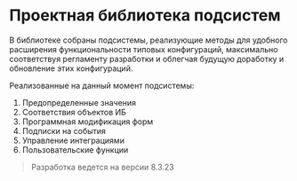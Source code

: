 # Проектная библиотека подсистем

В библиотеке собраны подсистемы, реализующие методы для удобного расширения функциональности типовых конфигураций, максимально соответствуя регламенту разработки и облегчая будущую доработку и обновление этих конфигураций.

Реализованные на данный момент подсистемы:

1. Предопределенные значения
2. Соответствия объектов ИБ
3. Программная модификация форм
4. Подписки на события
5. Управление интеграциями
6. Пользовательские функции

> Разработка ведется на версии 8.3.23
